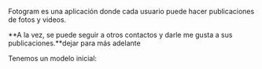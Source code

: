 Fotogram es una aplicación donde cada usuario puede hacer publicaciones de fotos y videos.

**A la vez, se puede seguir a otros contactos y darle me gusta a sus publicaciones.**dejar para más adelante

Tenemos un modelo inicial:

<div
  class='mu-erd'
  data-entities='{
    "seguidores": {
      "id_seguidor": {
        "type": "Integer",
        "pk": true,
        "fk": {
          "to": { "entity": "usuarios", "column": "id_usr" },
          "type": "many_to_one"
        }
      },
      "id_seguido": {
        "type": "Integer",
        "pk": true,
        "fk": {
          "to": { "entity": "usuarios", "column": "id_usr" },
          "type": "many_to_one"
        }
      }
    },
    "usuarios": {
      "id_usr": {
        "type": "Integer",
        "pk": true
      },
      "nombre_usr": {
        "type": "Text"
      },
      "foto_perfil_url": {
        "type": "Text"
      }
    },
    "likes": {
      "publicacion": {
        "type": "Integer",
        "pk": true,
        "fk": {
          "to": { "entity": "publicaciones", "column": "id_publicacion" },
          "type": "many_to_one"
        }
      },
      "stalker": {
        "type": "Integer",
        "pk": true,
        "fk": {
          "to": { "entity": "usuarios", "column": "id_usr" },
          "type": "many_to_one"
        }
      }
    },
    "comentarios": {
      "publicacion": {
        "type": "Integer",
        "pk": true,
        "fk": {
          "to": { "entity": "publicaciones", "column": "id_publicacion" },
          "type": "many_to_one"
        }
      },
      "stalker": {
        "type": "Integer",
        "pk": true,
        "fk": {
          "to": { "entity": "usuarios", "column": "id_usr" },
          "type": "many_to_one"
        }
      },
      "comentario": {
        "type": "Text"
      }
    },
     "publicaciones": {
      "id_publicacion": {
        "type": "Integer",
        "pk": true
      },
      "foto_video_url": {
        "type": "Text"
      },
      "duenio": {
        "type": "Integer",
        "pk": false,
        "fk": {
          "to": { "entity": "usuarios", "column": "id_usr" },
          "type": "many_to_one"
        }
      },
      "fecha": {
        "type": "Text"
      },
      "es_temporal": {
        "type": "Integer"
      }
    }
  }'>
</div>